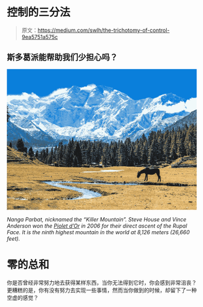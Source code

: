 # 控制的三分法

> 原文：<https://medium.com/swlh/the-trichotomy-of-control-9ea5751a575c>

## 斯多葛派能帮助我们少担心吗？

![](img/5a35f2afff58a52f25aa92c29854493c.png)

*Nanga Parbat, nicknamed the “Killer Mountain”. Steve House and Vince Anderson won the* [*Piolet d’Or*](https://en.wikipedia.org/wiki/Piolet_d%27Or) *in 2006 for their direct ascent of the Rupal Face. It is the ninth highest mountain in the world at 8,126 meters (26,660 feet).*

# 零的总和

你是否曾经非常努力地去获得某样东西，当你无法得到它时，你会感到非常沮丧？更糟糕的是，你有没有努力去实现一些事情，然而当你做到的时候，却留下了一种空虚的感觉？
